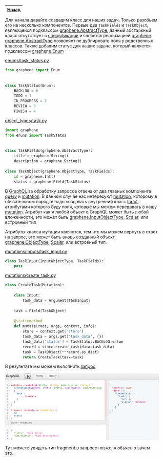 [Назад](https://github.com/totaki/graphql-learn/blob/develop/articles/ru/episode-2/README.md#create-tasks)|
-----|

Для начала давайте создадим класс для наших задач. Только разобьем его на
несколько компонентов. Первые два ```TaskFields``` и ```TaskObject```, являющейся подклассом
[graphene.AbstractType](http://docs.graphene-python.org/en/latest/types/abstracttypes/),
данный абстаркный класс отсутствует в [спецификации](http://facebook.github.io/graphql/)
и является реализацией [graphene](http://graphene-python.org/).
[graphene.AbstractType](http://docs.graphene-python.org/en/latest/types/abstracttypes/) позволяет
не дублировать поля у родственных классов. Также добавим статус для наших задача,
который является подклассом [graphene.Enum](http://docs.graphene-python.org/en/latest/types/enums/)

[enums/task_status.py](https://github.com/totaki/graphql-learn/blob/develop/src/backend/enums/task_status.py)
```python
from graphene import Enum


class TaskStatus(Enum):
    BACKLOG = 0
    TODO = 1
    IN_PROGRESS = 2
    REVIEW = 3
    FINISH = 4
```

[object_types/task.py](https://github.com/totaki/graphql-learn/blob/develop/src/backend/object_types/task.py)
```python
import graphene
from enums import TaskStatus


class TaskFields(graphene.AbstractType):
    title = graphene.String()
    description = graphene.String()

class TaskObject(graphene.ObjectType, TaskFields):
    id = graphene.Int()
    status = graphene.Field(TaskStatus)
```

В [GraphQL](http://graphql.org/learn/) за обработку запросов отвечают два главных 
компонента 
[query](http://graphql.org/learn/queries/) 
и 
[mutation](http://graphql.org/learn/queries/#mutations). 
В данном случае нас интересуют 
[mutation](http://graphql.org/learn/queries/#mutations), которому в обязательном 
порядке надо создавать внутренний класс 
[Input](http://docs.graphene-python.org/en/latest/types/mutations/#inputfields-and-inputobjecttypes), атрибутами которого 
буду поля, которые мы можем передавать в нашу 
[mutation](http://docs.graphene-python.org/en/latest/types/mutations/).
Атрибут как и любой объект в GraphQL может быть любой вложенности, это может 
быть 
[graphene.InputObjectType](http://docs.graphene-python.org/en/latest/types/mutations/#inputfields-and-inputobjecttypes),
[Scalar](http://docs.graphene-python.org/en/latest/types/scalars/), 
или встроеный тип. 

Атрибуты класса мутации
являются, тем что мы можем вернуть в ответ на запрос, это может быть вновь 
созданный объект, 
[graphene.ObjectType](http://docs.graphene-python.org/en/latest/types/objecttypes/),
[Scalar](http://docs.graphene-python.org/en/latest/types/scalars/),
или встроеный тип. 

[mutations/inputs/task_input.py](https://github.com/totaki/graphql-learn/blob/develop/src/backend/mutations/inputs/task_input.py)
```python
class TaskInput(InputObjectType, TaskFields):
    pass
```

[mutations/create_task.py](https://github.com/totaki/graphql-learn/blob/develop/src/backend/mutations/create_task.py)
```python
class CreateTask(Mutation):

    class Input:
        task_data = Argument(TaskInput)

    task = Field(TaskObject)

    @staticmethod
    def mutate(root, args, context, info):
        store = context.get('store')
        task_data = args.get('task_data', {})
        task_data['status'] = TaskStatus.BACKLOG.value
        record = store.create_task(data=task_data)
        task = TaskObject(**record.as_dict)
        return CreateTask(task=task)
```

В результате мы можем выполнить [запрос](https://github.com/totaki/graphql-learn/blob/develop/articles/ru/episode-2/create_task/query.graphql)

![Create tasks](https://raw.githubusercontent.com/totaki/graphql-learn/develop/articles/ru/episode-2/create_task/createTask.gif)

Тут можете увидеть тип fragment в запросе позже, я объясню зачем это.

 